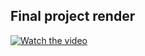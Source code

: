 ## Final project render
[![Watch the video](https://img.youtube.com/vi/nTQUwghvy5Q/default.jpg)](https://youtu.be/UaXOgPFslOI)
